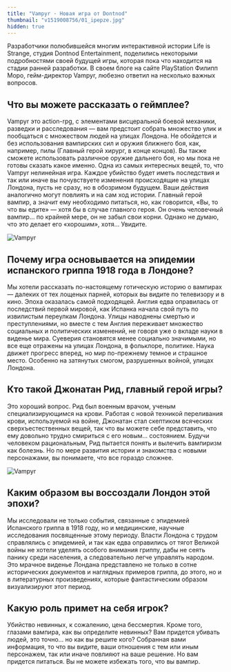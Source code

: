 ```yaml
---
title: "Vampyr · Новая игра от Dontnod"
thumbnail: "v1519008756/01_ipepze.jpg"
hidden: true
---
```


Разработчики полюбившейся многим интерактивной истории Life is Strange, студия Dontnod Entertainment, поделились некоторыми подробностями своей будущей игры, которая пока что находится на стадии ранней разработки. В своем блоге на сайте PlayStation Филипп Моро, гейм-директор Vampyr, любезно ответил на несколько важных вопросов.

## Что вы можете рассказать о геймплее?

Vampyr это action-rpg, с элементами висцеральной боевой механики, разведки и расследования — вам предстоит собрать множество улик и пообщаться с множеством людей на улицах Лондона. Не обойдется и без использования вампирских сил и оружия ближнего боя, как, например, пилы (Главный герой хирург, в конце концов). Вы также сможете использовать различное оружие дальнего боя, но мы пока не готовы сказать какое именно. Одна из самых интересных вещей, то, что Vampyr нелинейная игра. Каждое убийство будет иметь последствия и так или иначе вы почувствуете изменения происходящие на улицах Лондона, пусть не сразу, но в обозримом будущем. Ваши действия аналогично могут повлиять и на сам ход истории. Главный герой вампир, а значит ему необходимо питаться, но, как говорится, «Вы, то что вы едите» — хотя бы в случае главного героя. Он очень человечный вампир… по крайней мере, он не забыл свои корни. Однако не думаю, что это делает его «хорошим», хотя… Увидите.

![Vampyr][image-1]

## Почему игра основывается на эпидемии испанского гриппа 1918 года в Лондоне?

Мы хотели рассказать по-настоящему готическую историю о вампирах — далеких от тех лощеных парней, которых вы видите по телевизору и в кино. Эпоха оказалась самой подходящей. Англия едва оправилась от последствий первой мировой, как Испанка начала свой путь по извилистым переулкам Лондона. Улицы наводнены смертью и преступлениями, но вместе с тем Англия переживает множество социальных и политических изменений, не говоря уже о вкладе науки в виденье мира. Суеверия становятся менее социально значимыми, но все еще отражены на улицах Лондона, в фольклоре, политике. Наука движет прогресс вперед, но мир по-прежнему темное и страшное место. Особенно на затянутых смогом, разрушенных войной, улицах Лондона.

## Кто такой Джонатан Рид, главный герой игры?

Это хороший вопрос. Рид был военным врачом, ученым специализирующимся на крови. Работая с новой техникой переливания крови, используемой на войне, Джонатан стал скептиком всяческих сверхъестественных вещей, так что вы можете себе представить, что ему довольно трудно смириться с его новым… состоянием. Будучи человеком рациональным, Рид пытается понять и вылечить вампиризм как болезнь. Но по мере развития истории и знакомства с новыми персонажами, вы понимаете, что все гораздо сложнее.

![Vampyr][image-2]

## Каким образом вы воссоздали Лондон этой эпохи?

Мы исследовали не только события, связанные с эпидемией Испанского гриппа в 1918 году, но и медицинские, научные исследования посвященные этому периоду. Власти Лондона с трудом справлялись с эпидемией, и так как едва оправились от тягот Великой войны не хотели уделять особого внимания гриппу, дабы не сеять панику среди населения, а следовательно легче управлять народом. Это мрачное виденье Лондана представлено не только в сотне исторических документов и наглядных примеров гриппа, до этого, но и в литературных произведениях, которые фантастическим образом визуализируют этот период.

## Какую роль примет на себя игрок?

Убийство невинных, к сожалению, цена бессмертия. Кроме того, глазами вампира, как вы определите невинных? Вам придется убивать людей, это точно… но как вы решите кого? Собранная вами информация, то что вы видите, ваши отношения с тем или иным персонажем, так или иначе повлияют на ваше решение. Но вам придется питаться. Вы не можете избежать того, что вы вампир.

[image-1]:  https://res.cloudinary.com/milkleaks/image/upload/v1519008756/01_ipepze.jpg
[image-2]:  https://res.cloudinary.com/milkleaks/image/upload/v1519008755/02_tkn3gx.jpg